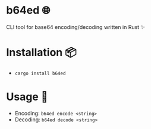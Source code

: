 # b64ed 🌐
CLI tool for base64 encoding/decoding written in Rust ✨
# Installation 📦 
- `cargo install b64ed`
# Usage 🔨
- Encoding: `b64ed encode <string>`
- Decoding: `b64ed decode <string>`

